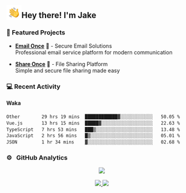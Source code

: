 <img alt="Night Coding" src="./assets/Hand%20Wave.gif" width='40' align="left"/><h2>Hey there! I'm Jake</h2>

### 🚀 Featured Projects

- **<a href="https://email-once.com/" target="_blank">Email Once</a>** 📧 - Secure Email Solutions  
  Professional email service platform for modern communication

- **<a href="http://share-once.com/" target="_blank">Share Once</a>** 📂 - File Sharing Platform  
  Simple and secure file sharing made easy

### 💻 Recent Activity

<!--RECENT_ACTIVITY:start-->
<!--RECENT_ACTIVITY:end-->

#### Waka

<!--START_SECTION:waka-->

```txt
Other        29 hrs 19 mins  ████████████▓░░░░░░░░░░░░   50.05 %
Vue.js       13 hrs 15 mins  █████▓░░░░░░░░░░░░░░░░░░░   22.63 %
TypeScript   7 hrs 53 mins   ███▒░░░░░░░░░░░░░░░░░░░░░   13.48 %
JavaScript   2 hrs 56 mins   █▒░░░░░░░░░░░░░░░░░░░░░░░   05.01 %
JSON         1 hr 34 mins    ▓░░░░░░░░░░░░░░░░░░░░░░░░   02.68 %
```

<!--END_SECTION:waka-->

### ⚙️ &nbsp; GitHub Analytics

<p align="center">
  <img src="http://github-profile-summary-cards.vercel.app/api/cards/profile-details?username=JakeLaoyu&theme=2077" />
</p>


<p align="center">
<a href="https://github.com/JakeLaoyu">
  <img height="180em" src="https://github-readme-stats-eight-theta.vercel.app/api?username=jakelaoyu&show_icons=true&theme=algolia&include_all_commits=true&count_private=true"/>
  <img height="180em" src="https://github-readme-stats-eight-theta.vercel.app/api/top-langs/?username=jakelaoyu&layout=compact&langs_count=8&theme=algolia&hide=html&count_private=true"/>
</a>
</p>

<!-- ### 🤝🏻 &nbsp; Connect with Me

<p align="center">
<a href="https://i.jakeyu.top"><img src="https://img.shields.io/badge/-i.jakeyu.top-3423A6?style=flat&logo=Google-Chrome&logoColor=white"/></a>
<a href="mailto:jake.laoyu@gmail.com"><img src="https://img.shields.io/badge/-jake.laoyu@gmail.com-D14836?style=flat&logo=Gmail&logoColor=white"/></a>
</p> -->
